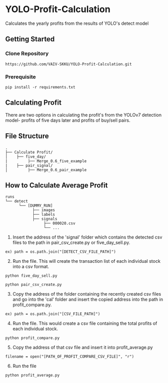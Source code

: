 # YOLO-Profit-Calculation
Calculates the yearly profits from the results of YOLO's detect model


## Getting Started

### Clone Repository

```
https://github.com/VAIV-SKKU/YOLO-Profit-Calculation.git

```

### Prerequisite

```
pip install -r requirements.txt

```
## Calculating Profit

There are two options in calculating the profit's from the YOLOv7 detection model- profits of five days later and profits of buy/sell pairs.


## File Structure

```
.
├── Calculate Profit/
│    ├── five_day/
|         ├── Merge_0.6_five_example
|    ├── pair_signal/
│         ├── Merge_0.6_pair_example

```
## How to Calculate Average Profit

```
runs
└── detect
      └── [DUMMY_RUN]
            ├── images
            ├── labels  
            ├── signals
                 ├── 000020.csv
                 └── ...

```

1. Insert the address of the 'signal' folder which contains the detected csv files to the path in pair_csv_create.py or five_day_sell.py.
```
ex) path = os.path.join("[DETECT_CSV_FILE_PATH]")
```
2. Run the file. This will create the transaction list of each individual stock into a csv format.

```
python five_day_sell.py

python pair_csv_create.py
```

3. Copy the address of the folder containing the recently created csv files and go into the 'cal' folder and insert the copied address into the path in profit_compare.py.  
```
ex) path = os.path.join("[CSV_FILE_PATH]")
```
4. Run the file. This would create a csv file containing the total profits of each individual stock. 

```
python profit_compare.py
```

5. Copy the address of that csv file and insert it into profit_average.py

```
filename = open("[PATH_OF_PROFIT_COMPARE_CSV_FILE]", "r")

```
6. Run the file

```
python profit_average.py
```








